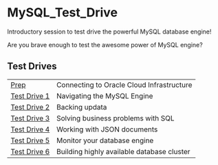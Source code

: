 # MySQL_Test_Drive
Introductory session to test drive the powerful MySQL database engine!

Are you brave enough to test the awesome power of MySQL engine?
## Test Drives
|||
| ------------- | ------------------------------------------------------- |
| [Prep](Prep) | Connecting to Oracle Cloud Infrastructure
| [Test Drive 1](Lab1) | Navigating the MySQL Engine 
| [Test Drive 2](Lab2) | Backing updata
| [Test Drive 3](Lab3) | Solving business problems with SQL
| [Test Drive 4](Lab4) | Working with JSON documents
| [Test Drive 5](Lab5) | Monitor your database engine
| [Test Drive 6](Lab6) | Building highly available database cluster


